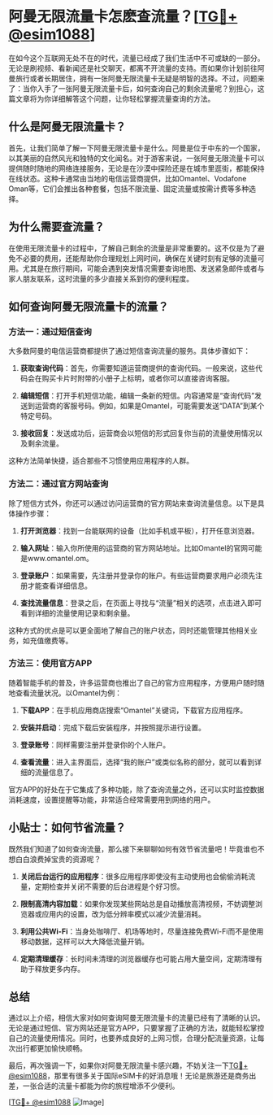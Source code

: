 # 阿曼无限流量卡怎麽查流量？[[TG💪+ @esim1088](https://t.me/s/esim1088)]

在如今这个互联网无处不在的时代，流量已经成了我们生活中不可或缺的一部分。无论是刷视频、看新闻还是社交聊天，都离不开流量的支持。而如果你计划前往阿曼旅行或者长期居住，拥有一张阿曼无限流量卡无疑是明智的选择。不过，问题来了：当你入手了一张阿曼无限流量卡后，如何查询自己的剩余流量呢？别担心，这篇文章将为你详细解答这个问题，让你轻松掌握流量查询的方法。

## 什么是阿曼无限流量卡？

首先，让我们简单了解一下阿曼无限流量卡是什么。阿曼是位于中东的一个国家，以其美丽的自然风光和独特的文化闻名。对于游客来说，一张阿曼无限流量卡可以提供随时随地的网络连接服务，无论是在沙漠中探险还是在城市里逛街，都能保持在线状态。这种卡通常由当地的电信运营商提供，比如Omantel、Vodafone Oman等，它们会推出各种套餐，包括不限流量、固定流量或按需计费等多种选择。

## 为什么需要查流量？

在使用无限流量卡的过程中，了解自己剩余的流量是非常重要的。这不仅是为了避免不必要的费用，还能帮助你合理规划上网时间，确保在关键时刻有足够的流量可用。尤其是在旅行期间，可能会遇到突发情况需要查询地图、发送紧急邮件或者与家人朋友联系，这时流量的多少直接关系到你的便利程度。

## 如何查询阿曼无限流量卡的流量？

### 方法一：通过短信查询

大多数阿曼的电信运营商都提供了通过短信查询流量的服务。具体步骤如下：

1. **获取查询代码**：首先，你需要知道运营商提供的查询代码。一般来说，这些代码会在购买卡片时附带的小册子上标明，或者你可以直接咨询客服。
   
2. **编辑短信**：打开手机短信功能，编辑一条新的短信。内容通常是“查询代码”发送到运营商的客服号码。例如，如果是Omantel，可能需要发送“DATA”到某个特定号码。

3. **接收回复**：发送成功后，运营商会以短信的形式回复你当前的流量使用情况以及剩余流量。

这种方法简单快捷，适合那些不习惯使用应用程序的人群。

### 方法二：通过官方网站查询

除了短信方式外，你还可以通过访问运营商的官方网站来查询流量信息。以下是具体操作步骤：

1. **打开浏览器**：找到一台能联网的设备（比如手机或平板），打开任意浏览器。

2. **输入网址**：输入你所使用的运营商的官方网站地址。比如Omantel的官网可能是www.omantel.om。

3. **登录账户**：如果需要，先注册并登录你的账户。有些运营商要求用户必须先注册才能查看详细信息。

4. **查找流量信息**：登录之后，在页面上寻找与“流量”相关的选项，点击进入即可看到详细的流量使用记录和剩余量。

这种方式的优点是可以更全面地了解自己的账户状态，同时还能管理其他相关业务，如充值缴费等。

### 方法三：使用官方APP

随着智能手机的普及，许多运营商也推出了自己的官方应用程序，方便用户随时随地查看流量状况。以Omantel为例：

1. **下载APP**：在手机应用商店搜索“Omantel”关键词，下载官方应用程序。

2. **安装并启动**：完成下载后安装程序，并按照提示进行设置。

3. **登录账号**：同样需要注册并登录你的个人账户。

4. **查看流量**：进入主界面后，选择“我的账户”或类似名称的部分，就可以看到详细的流量信息了。

官方APP的好处在于它集成了多种功能，除了查询流量之外，还可以实时监控数据消耗速度，设置提醒等功能，非常适合经常需要用到网络的用户。

## 小贴士：如何节省流量？

既然我们知道了如何查询流量，那么接下来聊聊如何有效节省流量吧！毕竟谁也不想白白浪费掉宝贵的资源呢？

1. **关闭后台运行的应用程序**：很多应用程序即使没有主动使用也会偷偷消耗流量，定期检查并关闭不需要的后台进程是个好习惯。

2. **限制高清内容加载**：如果你发现某些网站总是自动播放高清视频，不妨调整浏览器或应用内的设置，改为低分辨率模式以减少流量消耗。

3. **利用公共Wi-Fi**：当身处咖啡厅、机场等地时，尽量连接免费Wi-Fi而不是使用移动数据，这样可以大大降低流量开销。

4. **定期清理缓存**：长时间未清理的浏览器缓存也可能占用大量空间，定期清理有助于释放更多内存。

## 总结

通过以上介绍，相信大家对如何查询阿曼无限流量卡的流量已经有了清晰的认识。无论是通过短信、官方网站还是官方APP，只要掌握了正确的方法，就能轻松掌控自己的流量使用情况。同时，也要养成良好的上网习惯，合理分配流量资源，让每次出行都更加愉快顺畅。

最后，再次强调一下，如果你对阿曼无限流量卡感兴趣，不妨关注一下[TG💪+ @esim1088](https://t.me/s/esim1088)，那里有很多关于国际eSIM卡的好消息哦！无论是旅游还是商务出差，一张合适的流量卡都能为你的旅程增添不少便利。

[[TG💪+ @esim1088](https://t.me/s/esim1088) ![Image](https://i.postimg.cc/4NQfJmqS/Snipaste-2025-05-13-00-14-12.png)]